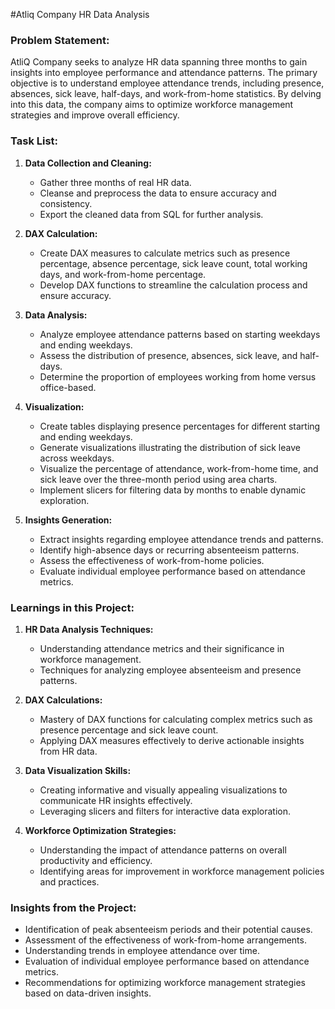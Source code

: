 #Atliq Company HR Data Analysis

### Problem Statement:
AtliQ Company seeks to analyze HR data spanning three months to gain insights into employee performance and attendance patterns. The primary objective is to understand employee attendance trends, including presence, absences, sick leave, half-days, and work-from-home statistics. By delving into this data, the company aims to optimize workforce management strategies and improve overall efficiency.

### Task List:
1. **Data Collection and Cleaning:**
   - Gather three months of real HR data.
   - Cleanse and preprocess the data to ensure accuracy and consistency.
   - Export the cleaned data from SQL for further analysis.

2. **DAX Calculation:**
   - Create DAX measures to calculate metrics such as presence percentage, absence percentage, sick leave count, total working days, and work-from-home percentage.
   - Develop DAX functions to streamline the calculation process and ensure accuracy.

3. **Data Analysis:**
   - Analyze employee attendance patterns based on starting weekdays and ending weekdays.
   - Assess the distribution of presence, absences, sick leave, and half-days.
   - Determine the proportion of employees working from home versus office-based.

4. **Visualization:**
   - Create tables displaying presence percentages for different starting and ending weekdays.
   - Generate visualizations illustrating the distribution of sick leave across weekdays.
   - Visualize the percentage of attendance, work-from-home time, and sick leave over the three-month period using area charts.
   - Implement slicers for filtering data by months to enable dynamic exploration.

5. **Insights Generation:**
   - Extract insights regarding employee attendance trends and patterns.
   - Identify high-absence days or recurring absenteeism patterns.
   - Assess the effectiveness of work-from-home policies.
   - Evaluate individual employee performance based on attendance metrics.

### Learnings in this Project:
1. **HR Data Analysis Techniques:**
   - Understanding attendance metrics and their significance in workforce management.
   - Techniques for analyzing employee absenteeism and presence patterns.

2. **DAX Calculations:**
   - Mastery of DAX functions for calculating complex metrics such as presence percentage and sick leave count.
   - Applying DAX measures effectively to derive actionable insights from HR data.

3. **Data Visualization Skills:**
   - Creating informative and visually appealing visualizations to communicate HR insights effectively.
   - Leveraging slicers and filters for interactive data exploration.

4. **Workforce Optimization Strategies:**
   - Understanding the impact of attendance patterns on overall productivity and efficiency.
   - Identifying areas for improvement in workforce management policies and practices.

### Insights from the Project:
- Identification of peak absenteeism periods and their potential causes.
- Assessment of the effectiveness of work-from-home arrangements.
- Understanding trends in employee attendance over time.
- Evaluation of individual employee performance based on attendance metrics.
- Recommendations for optimizing workforce management strategies based on data-driven insights.
